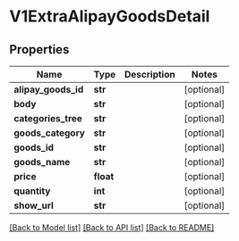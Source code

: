 # V1ExtraAlipayGoodsDetail

## Properties
Name | Type | Description | Notes
------------ | ------------- | ------------- | -------------
**alipay_goods_id** | **str** |  | [optional] 
**body** | **str** |  | [optional] 
**categories_tree** | **str** |  | [optional] 
**goods_category** | **str** |  | [optional] 
**goods_id** | **str** |  | [optional] 
**goods_name** | **str** |  | [optional] 
**price** | **float** |  | [optional] 
**quantity** | **int** |  | [optional] 
**show_url** | **str** |  | [optional] 

[[Back to Model list]](../README.md#documentation-for-models) [[Back to API list]](../README.md#documentation-for-api-endpoints) [[Back to README]](../README.md)



